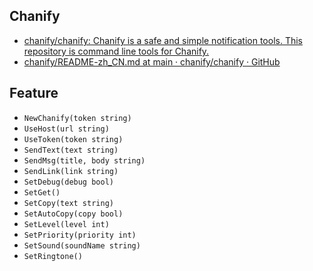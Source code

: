 ## Chanify

- [chanify/chanify: Chanify is a safe and simple notification tools. This repository is command line tools for Chanify.](https://github.com/chanify/chanify) 
- [chanify/README-zh_CN.md at main · chanify/chanify · GitHub](https://github.com/chanify/chanify/blob/main/README-zh_CN.md) 

## Feature

- `NewChanify(token string)`
- `UseHost(url string)`
- `UseToken(token string)`
- `SendText(text string)`
- `SendMsg(title, body string)`
- `SendLink(link string)`
- `SetDebug(debug bool)`
- `SetGet()`
- `SetCopy(text string)`
- `SetAutoCopy(copy bool)`
- `SetLevel(level int)`
- `SetPriority(priority int)`
- `SetSound(soundName string)`
- `SetRingtone()`

